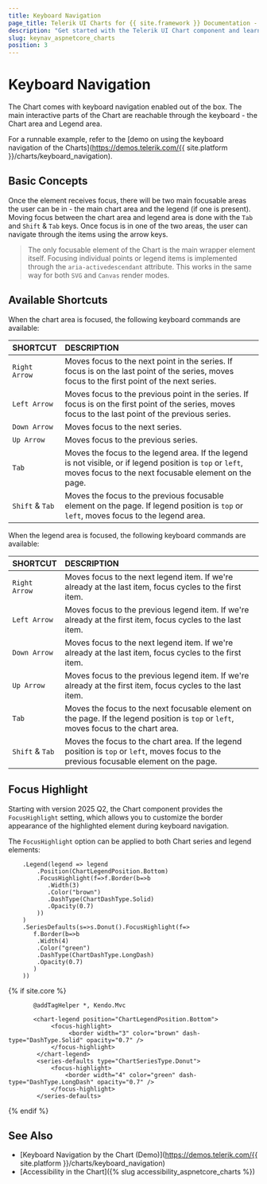 ```yaml
---
title: Keyboard Navigation
page_title: Telerik UI Charts for {{ site.framework }} Documentation - Keyboard Navigation
description: "Get started with the Telerik UI Chart component and learn about the accessibility support it provides through its keyboard navigation functionality."
slug: keynav_aspnetcore_charts
position: 3
---
```


# Keyboard Navigation

The Chart comes with keyboard navigation enabled out of the box. The main interactive parts of the Chart are reachable through the keyboard - the Chart area and Legend area.

For a runnable example, refer to the [demo on using the keyboard navigation of the Charts](https://demos.telerik.com/{{ site.platform }}/charts/keyboard_navigation).

## Basic Concepts

Once the element receives focus, there will be two main focusable areas the user can be in - the main chart area and the legend (if one is present). Moving focus between the chart area and legend area is done with the `Tab` and `Shift` & `Tab` keys. Once focus is in one of the two areas, the user can navigate through the items using the arrow keys.

> The only focusable element of the Chart is the main wrapper element itself. Focusing individual points or legend items is implemented through the `aria-activedescendant` attribute. This works in the same way for both `SVG` and `Canvas` render modes.

## Available Shortcuts

When the chart area is focused, the following keyboard commands are available:

| SHORTCUT              | DESCRIPTION
|:---                   |:---
| `Right Arrow`         | Moves focus to the next point in the series. If focus is on the last point of the series, moves focus to the first point of the next series.
| `Left Arrow`          | Moves focus to the previous point in the series. If focus is on the first point of the series, moves focus to the last point of the previous series.
| `Down Arrow`          | Moves focus to the next series.
| `Up Arrow`            | Moves focus to the previous series.
| `Tab`                 | Moves the focus to the legend area. If the legend is not visible, or if legend position is `top` or `left`, moves focus to the next focusable element on the page.
| `Shift` & `Tab`       | Moves the focus to the previous focusable element on the page. If legend position is `top` or `left`, moves focus to the legend area.

When the legend area is focused, the following keyboard commands are available:

| SHORTCUT              | DESCRIPTION
|:---                   |:---
| `Right Arrow`         | Moves focus to the next legend item. If we're already at the last item, focus cycles to the first item.
| `Left Arrow`          | Moves focus to the previous legend item. If we're already at the first item, focus cycles to the last item.
| `Down Arrow`          | Moves focus to the next legend item. If we're already at the last item, focus cycles to the first item.
| `Up Arrow`            | Moves focus to the previous legend item. If we're already at the first item, focus cycles to the last item.
| `Tab`                 | Moves the focus to the next focusable element on the page. If the legend position is `top` or `left`, moves focus to the chart area.
| `Shift` & `Tab`       | Moves the focus to the chart area. If the legend position is `top` or `left`, moves focus to the previous focusable element on the page.

## Focus Highlight

Starting with version 2025 Q2, the Chart component provides the `FocusHighlight` setting, which allows you to customize the border appearance of the highlighted element during keyboard navigation.

The `FocusHighlight` option can be applied to both Chart series and legend elements:

```HtmlHelper
    .Legend(legend => legend
        .Position(ChartLegendPosition.Bottom)
        .FocusHighlight(f=>f.Border(b=>b
           .Width(3)
           .Color("brown")
           .DashType(ChartDashType.Solid)
           .Opacity(0.7)
        ))
    )
    .SeriesDefaults(s=>s.Donut().FocusHighlight(f=>
       f.Border(b=>b
        .Width(4)
        .Color("green")
        .DashType(ChartDashType.LongDash)
        .Opacity(0.7)
       )
    ))
```
{% if site.core %}
```TagHelper
       @addTagHelper *, Kendo.Mvc

       <chart-legend position="ChartLegendPosition.Bottom">
            <focus-highlight>
                 <border width="3" color="brown" dash-type="DashType.Solid" opacity="0.7" />
            </focus-highlight>
        </chart-legend>
        <series-defaults type="ChartSeriesType.Donut">
            <focus-highlight>
                <border width="4" color="green" dash-type="DashType.LongDash" opacity="0.7" />
            </focus-highlight>
        </series-defaults>
```
{% endif %}

## See Also

* [Keyboard Navigation by the Chart (Demo)](https://demos.telerik.com/{{ site.platform }}/charts/keyboard_navigation)
* [Accessibility in the Chart]({% slug accessibility_aspnetcore_charts %})
